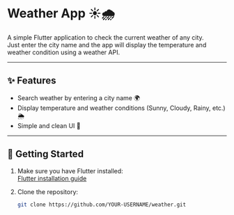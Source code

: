 # Weather App ☀️🌧️

A simple Flutter application to check the current weather of any city.  
Just enter the city name and the app will display the temperature and weather condition using a weather API.

---

## ✨ Features
- Search weather by entering a city name 🌍
- Display temperature and weather conditions (Sunny, Cloudy, Rainy, etc.) 🌦️
- Simple and clean UI 📱

---

## 🚀 Getting Started
1. Make sure you have Flutter installed:  
   [Flutter installation guide](https://docs.flutter.dev/get-started/install)

2. Clone the repository:
   ```bash
   git clone https://github.com/YOUR-USERNAME/weather.git
